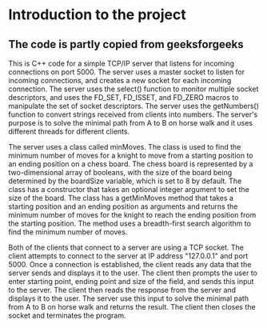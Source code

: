 # Introduction to the project 
## The code is partly copied from geeksforgeeks

This is C++ code for a simple TCP/IP server that listens for incoming connections on port 5000. 
The server uses a master socket to listen for incoming connections, and creates a new socket for each incoming connection. 
The server uses the select() function to monitor multiple socket descriptors, and uses the FD_SET, FD_ISSET, and FD_ZERO macros
to manipulate the set of socket descriptors. The server uses the getNumbers() function to convert strings received from clients
into numbers. The server's purpose is to solve the minimal path from A to B on horse walk and it uses different threads for different clients.

The server uses a class called minMoves. The class is used to find the minimum number of moves for a knight to move from a starting position to an ending position on a chess board. The chess board is represented by a two-dimensional array of booleans, with the size of the board being determined by the boardSize variable, which is set to 8 by default. The class has a constructor that takes an optional integer argument to set the size of the board. The class has a getMinMoves method that takes a starting position and an ending position as arguments and returns the minimum number of moves for the knight to reach the ending position from the starting position. The method uses a breadth-first search algorithm to find the minimum number of moves.

Both of the clients that connect to a server are using a TCP socket. The client attempts to connect to the server at IP address "127.0.0.1" and port 5000. Once a connection is established, the client reads any data that the server sends and displays it to the user. The client then prompts the user to enter starting point, ending point and size of the field, and sends this input to the server. The client then reads the response from the server and displays it to the user. The server use this input to solve the minimal path from A to B on horse walk and returns the result. The client then closes the socket and terminates the program.
